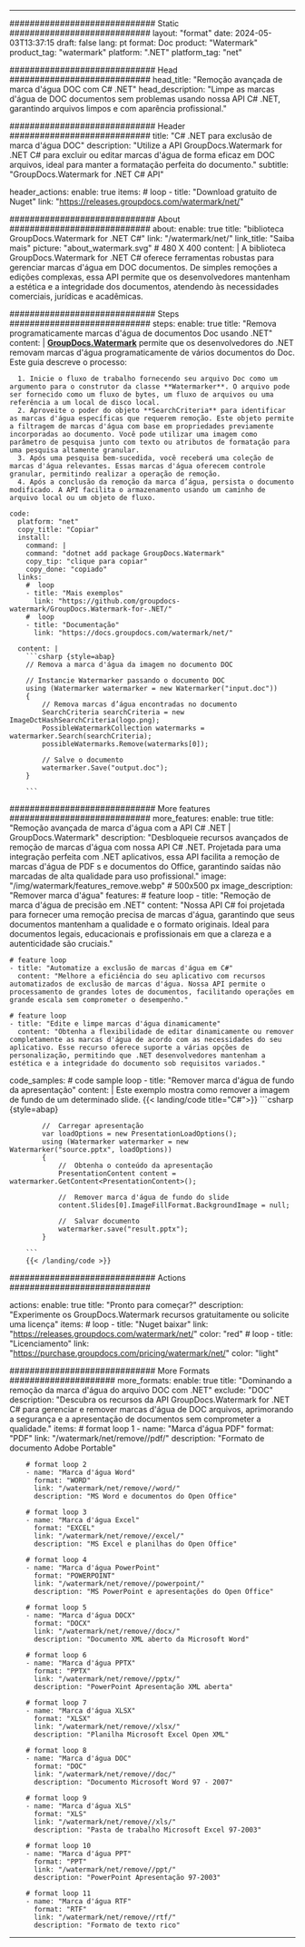 
---
############################# Static ############################
layout: "format"
date:  2024-05-03T13:37:15
draft: false
lang: pt
format: Doc
product: "Watermark"
product_tag: "watermark"
platform: ".NET"
platform_tag: "net"

############################# Head ############################
head_title: "Remoção avançada de marca d'água DOC com C# .NET"
head_description: "Limpe as marcas d'água de DOC documentos sem problemas usando nossa API C# .NET, garantindo arquivos limpos e com aparência profissional."

############################# Header ############################
title: "C# .NET para exclusão de marca d'água DOC" 
description: "Utilize a API GroupDocs.Watermark for .NET C# para excluir ou editar marcas d'água de forma eficaz em DOC arquivos, ideal para manter a formatação perfeita do documento."
subtitle: "GroupDocs.Watermark for .NET C# API" 

header_actions:
  enable: true
  items:
    #  loop
    - title: "Download gratuito de Nuget"
      link: "https://releases.groupdocs.com/watermark/net/"
      
############################# About ############################
about:
    enable: true
    title: "biblioteca GroupDocs.Watermark for .NET C#"
    link: "/watermark/net/"
    link_title: "Saiba mais"
    picture: "about_watermark.svg" # 480 X 400
    content: |
       A biblioteca GroupDocs.Watermark for .NET C# oferece ferramentas robustas para gerenciar marcas d'água em DOC documentos. De simples remoções a edições complexas, essa API permite que os desenvolvedores mantenham a estética e a integridade dos documentos, atendendo às necessidades comerciais, jurídicas e acadêmicas.

############################# Steps ############################
steps:
    enable: true
    title: "Remova programaticamente marcas d'água de documentos Doc usando .NET"
    content: |
      **[GroupDocs.Watermark](https://products.groupdocs.com/watermark/net/)** permite que os desenvolvedores do .NET removam marcas d'água programaticamente de vários documentos do Doc. Este guia descreve o processo:
      
      1. Inicie o fluxo de trabalho fornecendo seu arquivo Doc como um argumento para o construtor da classe **Watermarker**. O arquivo pode ser fornecido como um fluxo de bytes, um fluxo de arquivos ou uma referência a um local de disco local.
      2. Aproveite o poder do objeto **SearchCriteria** para identificar as marcas d'água específicas que requerem remoção. Este objeto permite a filtragem de marcas d'água com base em propriedades previamente incorporadas ao documento. Você pode utilizar uma imagem como parâmetro de pesquisa junto com texto ou atributos de formatação para uma pesquisa altamente granular.
      3. Após uma pesquisa bem-sucedida, você receberá uma coleção de marcas d'água relevantes. Essas marcas d'água oferecem controle granular, permitindo realizar a operação de remoção.
      4. Após a conclusão da remoção da marca d’água, persista o documento modificado. A API facilita o armazenamento usando um caminho de arquivo local ou um objeto de fluxo.
   
    code:
      platform: "net"
      copy_title: "Copiar"
      install:
        command: |
        command: "dotnet add package GroupDocs.Watermark"
        copy_tip: "clique para copiar"
        copy_done: "copiado"
      links:
        #  loop
        - title: "Mais exemplos"
          link: "https://github.com/groupdocs-watermark/GroupDocs.Watermark-for-.NET/"
        #  loop
        - title: "Documentação"
          link: "https://docs.groupdocs.com/watermark/net/"
          
      content: |
        ```csharp {style=abap}
        // Remova a marca d'água da imagem no documento DOC

        // Instancie Watermarker passando o documento DOC
        using (Watermarker watermarker = new Watermarker("input.doc"))
        {
            // Remova marcas d’água encontradas no documento
            SearchCriteria searchCriteria = new ImageDctHashSearchCriteria(logo.png);
            PossibleWatermarkCollection watermarks = watermarker.Search(searchCriteria);
            possibleWatermarks.Remove(watermarks[0]);

            // Salve o documento
            watermarker.Save("output.doc");
        }
        
        ```  

############################# More features ############################
more_features:
  enable: true
  title: "Remoção avançada de marca d'água com a API C# .NET | GroupDocs.Watermark"
  description: "Desbloqueie recursos avançados de remoção de marcas d'água com nossa API C# .NET. Projetada para uma integração perfeita com .NET aplicativos, essa API facilita a remoção de marcas d'água de PDF s e documentos do Office, garantindo saídas não marcadas de alta qualidade para uso profissional."
  image: "/img/watermark/features_remove.webp" # 500x500 px
  image_description: "Remover marca d'água"
  features:
    # feature loop
    - title: "Remoção de marca d'água de precisão em .NET"
      content: "Nossa API C# foi projetada para fornecer uma remoção precisa de marcas d'água, garantindo que seus documentos mantenham a qualidade e o formato originais. Ideal para documentos legais, educacionais e profissionais em que a clareza e a autenticidade são cruciais."

    # feature loop
    - title: "Automatize a exclusão de marcas d'água em C#"
      content: "Melhore a eficiência do seu aplicativo com recursos automatizados de exclusão de marcas d'água. Nossa API permite o processamento de grandes lotes de documentos, facilitando operações em grande escala sem comprometer o desempenho."

    # feature loop
    - title: "Edite e limpe marcas d'água dinamicamente"
      content: "Obtenha a flexibilidade de editar dinamicamente ou remover completamente as marcas d'água de acordo com as necessidades do seu aplicativo. Esse recurso oferece suporte a várias opções de personalização, permitindo que .NET desenvolvedores mantenham a estética e a integridade do documento sob requisitos variados."
      
  code_samples:
    # code sample loop
    - title: "Remover marca d'água de fundo da apresentação"
      content: |
        Este exemplo mostra como remover a imagem de fundo de um determinado slide.
        {{< landing/code title="C#">}}
        ```csharp {style=abap}
        
            //  Carregar apresentação
            var loadOptions = new PresentationLoadOptions();
            using (Watermarker watermarker = new Watermarker("source.pptx", loadOptions))
            {
                //  Obtenha o conteúdo da apresentação
                PresentationContent content = watermarker.GetContent<PresentationContent>();

                //  Remover marca d'água de fundo do slide
                content.Slides[0].ImageFillFormat.BackgroundImage = null;

                //  Salvar documento
                watermarker.save("result.pptx");
            }

        ```
        {{< /landing/code >}}


############################# Actions ############################

actions:
  enable: true
  title: "Pronto para começar?"
  description: "Experimente os GroupDocs.Watermark recursos gratuitamente ou solicite uma licença"
  items:
    #  loop
    - title: "Nuget baixar"
      link: "https://releases.groupdocs.com/watermark/net/"
      color: "red"
        #  loop
    - title: "Licenciamento"
      link: "https://purchase.groupdocs.com/pricing/watermark/net/"
      color: "light"


############################# More Formats #####################
more_formats:
    enable: true
    title: "Dominando a remoção da marca d'água do arquivo DOC com .NET"
    exclude: "DOC"
    description: "Descubra os recursos da API GroupDocs.Watermark for .NET C# para gerenciar e remover marcas d'água de DOC arquivos, aprimorando a segurança e a apresentação de documentos sem comprometer a qualidade."
    items: 
        # format loop 1
        - name: "Marca d'água PDF"
          format: "PDF"
          link: "/watermark/net/remove//pdf/"
          description: "Formato de documento Adobe Portable"

        # format loop 2
        - name: "Marca d'água Word"
          format: "WORD"
          link: "/watermark/net/remove//word/"
          description: "MS Word e documentos do Open Office"
          
        # format loop 3
        - name: "Marca d'água Excel"
          format: "EXCEL"
          link: "/watermark/net/remove//excel/"
          description: "MS Excel e planilhas do Open Office"

        # format loop 4
        - name: "Marca d'água PowerPoint"
          format: "POWERPOINT"
          link: "/watermark/net/remove//powerpoint/"
          description: "MS PowerPoint e apresentações do Open Office"

        # format loop 5
        - name: "Marca d'água DOCX"
          format: "DOCX"
          link: "/watermark/net/remove//docx/"
          description: "Documento XML aberto da Microsoft Word"
          
        # format loop 6
        - name: "Marca d'água PPTX"
          format: "PPTX"
          link: "/watermark/net/remove//pptx/"
          description: "PowerPoint Apresentação XML aberta"
          
        # format loop 7
        - name: "Marca d'água XLSX"
          format: "XLSX"
          link: "/watermark/net/remove//xlsx/"
          description: "Planilha Microsoft Excel Open XML"

        # format loop 8
        - name: "Marca d'água DOC"
          format: "DOC"
          link: "/watermark/net/remove//doc/"
          description: "Documento Microsoft Word 97 - 2007"

        # format loop 9
        - name: "Marca d'água XLS"
          format: "XLS"
          link: "/watermark/net/remove//xls/"
          description: "Pasta de trabalho Microsoft Excel 97-2003"

        # format loop 10
        - name: "Marca d'água PPT"
          format: "PPT"
          link: "/watermark/net/remove//ppt/"
          description: "PowerPoint Apresentação 97-2003"

        # format loop 11
        - name: "Marca d'água RTF"
          format: "RTF"
          link: "/watermark/net/remove//rtf/"
          description: "Formato de texto rico"

---